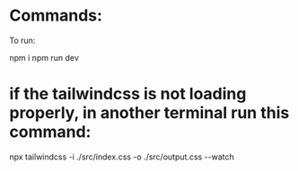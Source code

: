 # Commands:

To run:

npm i
npm run dev

# if the tailwindcss is not loading properly, in another terminal run this command:

npx tailwindcss -i ./src/index.css -o ./src/output.css --watch
